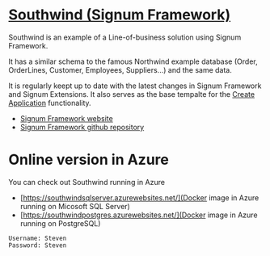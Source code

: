 [Southwind (Signum Framework)](http://www.signumframework.com/)
===================================================

Southwind is an example of a Line-of-business solution using Signum Framework. 

It has a similar schema to the famous Northwind example database (Order, OrderLines, Customer, Employees, Suppliers...) and the same data.

It is regularly keept up to date with the latest changes in Signum Framework and Signum Extensions. It also serves as the base tempalte for the [Create Application](https://www.signumsoftware.com/es/DuplicateApplication) functionality. 

- [Signum Framework website](https://www.signumsoftware.com/en/Framework)
- [Signum Framework github repository](https://github.com/signumsoftware/framework)


# Online version in Azure
You can check out Southwind running in Azure

* [https://southwindsqlserver.azurewebsites.net/](Docker image in Azure running on Micosoft SQL Server)
* [https://southwindpostgres.azurewebsites.net/](Docker image in Azure running on PostgreSQL)

```
Username: Steven
Password: Steven
```
